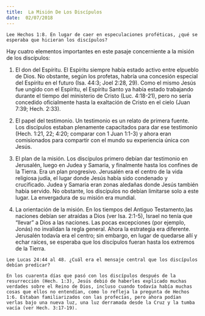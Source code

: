 ```yaml
---
title:  La Misión De Los Discípulos
date:  02/07/2018
---
```


`Lee Hechos 1:8. En lugar de caer en especulaciones proféticas, ¿qué se esperaba que hicieran los discípulos?`

Hay cuatro elementos importantes en este pasaje concerniente a la misión de los discípulos:

1. El don del Espíritu. El Espíritu siempre había estado activo entre elpueblo de Dios. No obstante, según los profetas, habría una concesión especial del Espíritu en el futuro (Isa. 44:3; Joel 2:28, 29). Como el mismo Jesús fue ungido con el Espíritu, el Espíritu Santo ya había estado trabajando durante el tiempo del ministerio de Cristo (Luc. 4:18-21), pero no sería concedido oficialmente hasta la exaltación de Cristo en el cielo (Juan 7:39; Hech. 2:33).

2. El papel del testimonio. Un testimonio es un relato de primera fuente. Los discípulos estaban plenamente capacitados para dar ese testimonio (Hech. 1:21, 22; 4:20; comparar con 1 Juan 1:1-3) y ahora eran comisionados para compartir con el mundo su experiencia única con Jesús.

3. El plan de la misión. Los discípulos primero debían dar testimonio en Jerusalén, luego en Judea y Samaria, y finalmente hasta los confines de la Tierra. Era un plan progresivo. Jerusalén era el centro de la vida religiosa judía, el lugar donde Jesús había sido condenado y crucificado. Judea y Samaria eran zonas aledañas donde Jesús también había servido. No obstante, los discípulos no debían limitarse solo a este lugar. La envergadura de su misión era mundial.

4. La orientación de la misión. En los tiempos del Antiguo Testamento,las naciones debían ser atraídas a Dios (ver Isa. 2:1-5), Israel no tenía que “llevar” a Dios a las naciones. Las pocas excepciones (por ejemplo, Jonás) no invalidan la regla general. Ahora la estrategia era diferente. Jerusalén todavía era el centro; sin embargo, en lugar de quedarse allí y echar raíces, se esperaba que los discípulos fueran hasta los extremos de la Tierra.

`Lee Lucas 24:44 al 48. ¿Cuál era el mensaje central que los discípulos debían predicar?`

`En los cuarenta días que pasó con los discípulos después de la resurrección (Hech. 1:3), Jesús debió de haberles explicado muchas verdades sobre el Reino de Dios, incluso cuando todavía había muchas cosas que ellos no entendían, como lo refleja la pregunta de Hechos 1:6. Estaban familiarizados con las profecías, pero ahora podían verlas bajo una nueva luz, una luz derramada desde la Cruz y la tumba vacía (ver Hech. 3:17-19).`
